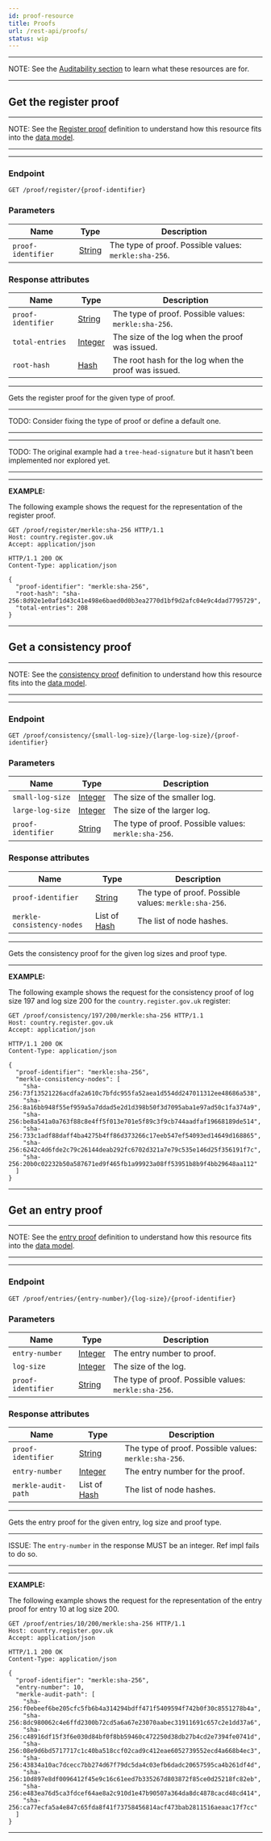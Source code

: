 ```yaml
---
id: proof-resource
title: Proofs
url: /rest-api/proofs/
status: wip
---
```


***
NOTE: See the [Auditability section](/auditability/) to learn what these
resources are for.
***

## Get the register proof

***
NOTE: See the [Register proof](/glossary/register-proof/) definition to understand how
this resource fits into the [data model](/data-model/).
***

***
### Endpoint

```
GET /proof/register/{proof-identifier}
```

### Parameters

|Name|Type|Description|
|-|-|-|
|`proof-identifier`| [String](/datatypes/string/)|The type of proof. Possible values: `merkle:sha-256`.|

### Response attributes

|Name|Type|Description|
|-|-|-|
|`proof-identifier`| [String](/datatypes/string/)|The type of proof. Possible values: `merkle:sha-256`.|
|`total-entries`| [Integer](/datatypes/integer/)|The size of the log when the proof was issued.|
|`root-hash`| [Hash](/datatypes/hash/)|The root hash for the log when the proof was issued.|
***

Gets the register proof for the given type of proof.

***
TODO: Consider fixing the type of proof or define a default one.
***

***
TODO: The original example had a `tree-head-signature` but it hasn't been
implemented nor explored yet.
***

***
**EXAMPLE:**

The following example shows the request for the representation of the register
proof.

```http
GET /proof/register/merkle:sha-256 HTTP/1.1
Host: country.register.gov.uk
Accept: application/json
```

```http
HTTP/1.1 200 OK
Content-Type: application/json

{
  "proof-identifier": "merkle:sha-256",
  "root-hash": "sha-256:8d92e1e0af1d43c41e498e6baed0d0b3ea2770d1bf9d2afc04e9c4dad7795729",
  "total-entries": 208
}
```
***


## Get a consistency proof

***
NOTE: See the [consistency proof](/glossary/consistency-proof/) definition to
understand how this resource fits into the [data model](/data-model/).
***

***
### Endpoint

```
GET /proof/consistency/{small-log-size}/{large-log-size}/{proof-identifier}
```

### Parameters

|Name|Type|Description|
|-|-|-|
|`small-log-size`| [Integer](/datatypes/integer/)|The size of the smaller log.|
|`large-log-size`| [Integer](/datatypes/integer/)|The size of the larger log.|
|`proof-identifier`| [String](/datatypes/string/)|The type of proof. Possible values: `merkle:sha-256`.|

### Response attributes

|Name|Type|Description|
|-|-|-|
|`proof-identifier`| [String](/datatypes/string/)|The type of proof. Possible values: `merkle:sha-256`.|
|`merkle-consistency-nodes`| List of [Hash](/datatypes/hash/)|The list of node hashes.|
***

Gets the consistency proof for the given log sizes and proof type.

***
**EXAMPLE:**

The following example shows the request for the consistency proof of log size
197 and log size 200 for the `country.register.gov.uk` register:

```http
GET /proof/consistency/197/200/merkle:sha-256 HTTP/1.1
Host: country.register.gov.uk
Accept: application/json
```

```http
HTTP/1.1 200 OK
Content-Type: application/json

{
  "proof-identifier": "merkle:sha-256",
  "merkle-consistency-nodes": [
    "sha-256:73f13521226acdfa2a610c7bfdc955fa52aea1d554dd247011312ee48686a538",
    "sha-256:8a16bb948f55ef959a5a7ddad5e2d1d398b50f3d7095aba1e97ad50c1fa374a9",
    "sha-256:be8a541a0a763f88c8e4ff5f013e701e5f89c3f9cb744aadfaf19668189de514",
    "sha-256:733c1adf88daff4ba4275b4ff86d373266c17eeb547ef54093ed14649d168865",
    "sha-256:6242c4d6fde2c79c26144deab292fc6702d321a7e79c535e146d25f356191f7c",
    "sha-256:20b0c02232b50a587671ed9f465fb1a99923a08ff53951b8b9f4bb29648aa112"
  ]
}

```
***


## Get an entry proof

***
NOTE: See the [entry proof](/glossary/entry-proof/) definition to understand
how this resource fits into the [data model](/data-model/).
***

***
### Endpoint

```
GET /proof/entries/{entry-number}/{log-size}/{proof-identifier}
```

### Parameters

|Name|Type|Description|
|-|-|-|
|`entry-number`| [Integer](/datatypes/integer/)|The entry number to proof.|
|`log-size`| [Integer](/datatypes/integer/)|The size of the log.|
|`proof-identifier`| [String](/datatypes/string/)|The type of proof. Possible values: `merkle:sha-256`.|

### Response attributes

|Name|Type|Description|
|-|-|-|
|`proof-identifier`| [String](/datatypes/string/)|The type of proof. Possible values: `merkle:sha-256`.|
|`entry-number`| [Integer](/datatypes/integer/)|The entry number for the proof.|
|`merkle-audit-path`| List of [Hash](/datatypes/hash/)|The list of node hashes.|
***

Gets the entry proof for the given entry, log size and proof type.

***
ISSUE: The `entry-number` in the response MUST be an integer. Ref impl fails to
do so.
***

***
**EXAMPLE:**

The following example shows the request for the representation of the entry
proof for entry 10 at log size 200.

```http
GET /proof/entries/10/200/merkle:sha-256 HTTP/1.1
Host: country.register.gov.uk
Accept: application/json
```

```http
HTTP/1.1 200 OK
Content-Type: application/json

{
  "proof-identifier": "merkle:sha-256",
  "entry-number": 10,
  "merkle-audit-path": [
    "sha-256:f0ebeef6be205cfc5fb6b4a314294bdff471f5409594f742b0f30c8551278b4a",
    "sha-256:8dc980062c4e6ffd2300b72cd5a6a67e23070aabec31911691c657c2e1dd37a6",
    "sha-256:c48916df15f3f6e030d84bf0f8bb59460c472250d38db27b4cd2e7394fe0741d",
    "sha-256:08e9d6bd5717717c1c40ba518ccf02cad9c412eae6052739552ecd4a668b4ec3",
    "sha-256:43834a10ac7dcecc7bb274d67f79dc5da4c03efb6dadc20657595ca4b261df4d",
    "sha-256:10d897e8df0096412f45e9c16c61eed7b335267d803872f85ce0d25218fc82eb",
    "sha-256:e483ea76d5ca3fdcef64ae8a2c910d1e47b90507a364da8dc4878cacd48cd414",
    "sha-256:ca77ecfa5a4e847c65fda8f41f73758456814acf473bab2811516aeaac17f7cc"
  ]
}
```
***

